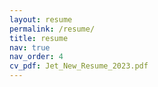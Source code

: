 ```yaml
---
layout: resume
permalink: /resume/
title: resume
nav: true
nav_order: 4
cv_pdf: Jet_New_Resume_2023.pdf
---
```

